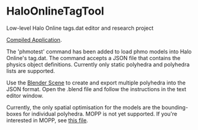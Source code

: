# HaloOnlineTagTool
Low-level Halo Online tags.dat editor and research project

[Compiled Application](https://www.dropbox.com/s/bv52d1ry2dhqslr/HaloOnlineTagTool.zip?dl=1).

The 'phmotest' command has been added to load phmo models into Halo Online's tag.dat. The command accepts a JSON file that contains the physics object definitions. Currently only static polyhedra and polyhedra lists are supported.

Use the [Blender Scene](https://github.com/Gurten/HaloOnlineTagTool/blob/master/phmoExportBase.blend?raw=true) to create and export multiple polyhedra into the JSON format. Open the .blend file and follow the instructions in the text editor window.

Currently, the only spatial optimisation for the models are the bounding-boxes for individual polyhedra. MOPP is not yet supported. If you're interested in MOPP, see [this file](https://github.com/Gurten/HaloOnlineTagTool/blob/master/mopp_research.txt).
